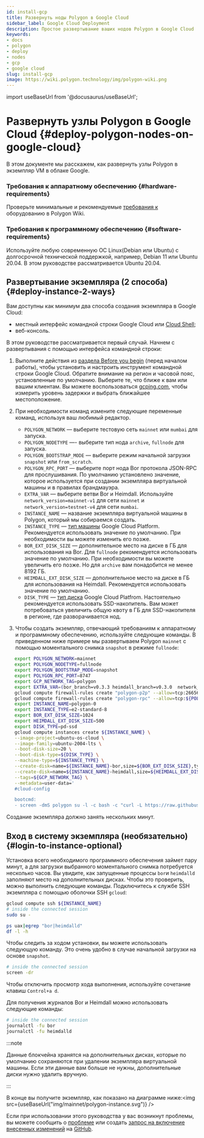 ```yaml
---
id: install-gcp
title: Развернуть ноды Polygon в Google Cloud
sidebar_label: Google Cloud Deployment
description: Простое развертывание ваших нодов Polygon в Google Cloud
keywords:
- docs
- polygon
- deploy
- nodes
- gcp
- google cloud
slug: install-gcp
image: https://wiki.polygon.technology/img/polygon-wiki.png
---
```

import useBaseUrl from '@docusaurus/useBaseUrl';

# Развернуть узлы Polygon в Google Cloud {#deploy-polygon-nodes-on-google-cloud}

В этом документе мы расскажем, как развернуть узлы Polygon в экземпляр VM в облаке Google.

### Требования к аппаратному обеспечению {#hardware-requirements}

Проверьте минимальные и рекомендуемые [требования к](/docs/maintain/validate/validator-node-system-requirements) оборудованию в Polygon Wiki.

### Требования к программному обеспечению {#software-requirements}

Используйте любую современную ОС Linux(Debian или Ubuntu) с долгосрочной технической поддержкой, например, Debian 11 или Ubuntu 20.04. В этом руководстве рассматривается Ubuntu 20.04.

## Развертывание экземпляра (2 способа) {#deploy-instance-2-ways}

Вам доступны как минимум два способа создания экземпляра в Google Cloud:

* местный интерфейс командной строки Google Cloud или [Cloud Shell](https://cloud.google.com/shell);
* веб-консоль.

В этом руководстве рассматривается первый случай. Начнем с развертывания с помощью интерфейса командной строки:
1. Выполните действия из [раздела Before you begin](https://cloud.google.com/compute/docs/instances/create-start-instance#before-you-begin) (перед началом работы), чтобы установить и настроить инструмент командной строки Google Cloud.
Обратите внимание на регион и часовой пояс, установленные по умолчанию. Выберите те, что ближе к вам или вашим клиентам. Вы можете воспользоваться [gcping.com](https://gcping.com), чтобы измерить уровень задержки и выбрать ближайшее местоположение.
2. При необходимости команд измените следующие переменные команд, используя ваш любимый редактор.
   * `POLYGON_NETWORK` — выберите тестовую сеть `mainnet` или `mumbai` для запуска.
   * `POLYGON_NODETYPE` —- выберите тип нода `archive`, `fullnode` для запуска.
   * `POLYGON_BOOTSTRAP_MODE` — выберите режим начальной загрузки `snapshot` или `from_scratch`.
   * `POLYGON_RPC_PORT` — выберите порт нода Bor протокола JSON-RPC для прослушивания. По умолчанию установлено значение, которое используется при создании экземпляра виртуальной машины и в правилах брандмауэра.
   * `EXTRA_VAR` — выберите ветви Bor и Heimdall. Используйте `network_version=mainnet-v1` для сети `mainnet` и `network_version=testnet-v4` для сети `mumbai`.
   * `INSTANCE_NAME` — название экземпляра виртуальной машины в Polygon, который мы собираемся создать.
   * `INSTANCE_TYPE` — [тип машины](https://cloud.google.com/compute/docs/machine-types) Google Cloud Platform. Рекомендуется использовать значение по умолчанию. При необходимости вы можете изменить его позже.
   * `BOR_EXT_DISK_SIZE` — дополнительное место на диске в ГБ для использования на Bor. Для `fullnode` рекомендуется использовать значение по умолчанию. При необходимости вы можете увеличить его позже. Но для `archive` вам понадобится не менее 8192 ГБ.
   * `HEIMDALL_EXT_DISK_SIZE` — дополнительное место на диске в ГБ для использования на Heimdall. Рекомендуется использовать значение по умолчанию.
   * `DISK_TYPE` — [тип диска](https://cloud.google.com/compute/docs/disks#disk-types) Google Cloud Platfrom. Настоятельно рекомендуется использовать SSD-накопитель. Вам может потребоваться увеличить общую квоту в ГБ для SSD-накопителя в регионе, где разворачивается нод.

3. Чтобы создать экземпляр, отвечающий требованиям к аппаратному и программному обеспечению, используйте следующие команды. В приведенном ниже примере мы развертываем Polygon `mainnet` с помощью моментального снимка `snapshot` в режиме `fullnode`:
```bash
   export POLYGON_NETWORK=mainnet
   export POLYGON_NODETYPE=fullnode
   export POLYGON_BOOTSTRAP_MODE=snapshot
   export POLYGON_RPC_PORT=8747
   export GCP_NETWORK_TAG=polygon
   export EXTRA_VAR=(bor_branch=v0.3.3 heimdall_branch=v0.3.0  network_version=mainnet-v1 node_type=sentry/sentry heimdall_network=${POLYGON_NETWORK})
   gcloud compute firewall-rules create "polygon-p2p" --allow=tcp:26656,tcp:30303,udp:30303 --description="polygon p2p" --target-tags=${GCP_NETWORK_TAG}
   gcloud compute firewall-rules create "polygon-rpc" --allow=tcp:${POLYGON_RPC_PORT} --description="polygon rpc" --target-tags=${GCP_NETWORK_TAG}
   export INSTANCE_NAME=polygon-0
   export INSTANCE_TYPE=e2-standard-8
   export BOR_EXT_DISK_SIZE=1024
   export HEIMDALL_EXT_DISK_SIZE=500
   export DISK_TYPE=pd-ssd
   gcloud compute instances create ${INSTANCE_NAME} \
   --image-project=ubuntu-os-cloud \
   --image-family=ubuntu-2004-lts \
   --boot-disk-size=20 \
   --boot-disk-type=${DISK_TYPE} \
   --machine-type=${INSTANCE_TYPE} \
   --create-disk=name=${INSTANCE_NAME}-bor,size=${BOR_EXT_DISK_SIZE},type=${DISK_TYPE},auto-delete=no \
   --create-disk=name=${INSTANCE_NAME}-heimdall,size=${HEIMDALL_EXT_DISK_SIZE},type=${DISK_TYPE},auto-delete=no \
   --tags=${GCP_NETWORK_TAG} \
   --metadata=user-data='
   #cloud-config

   bootcmd:
   - screen -dmS polygon su -l -c bash -c "curl -L https://raw.githubusercontent.com/maticnetwork/node-ansible/master/install-gcp.sh | bash -s -- -n '${POLYGON_NETWORK}' -m '${POLYGON_NODETYPE}' -s '${POLYGON_BOOTSTRAP_MODE}' -p '${POLYGON_RPC_PORT}' -e \"'${EXTRA_VAR}'\"; bash"'
```
Создание экземпляра должно занять нескольких минут.

## Вход в систему экземпляра (необязательно) {#login-to-instance-optional}

Установка всего необходимого программного обеспечения займет пару минут, а для загрузки выбранного моментального снимка потребуется несколько часов.
Вы увидите, как запущенные процессы `bor`и `heimdalld` заполняют место на дополнительных дисках. Чтобы это проверить, можно выполнить следующие команды.
Подключитесь к службе SSH экземпляра с помощью оболочки SSH `gcloud`:
```bash
gcloud compute ssh ${INSTANCE_NAME}
# inside the connected session
sudo su -

ps uax|egrep "bor|heimdalld"
df -l -h
```
Чтобы следить за ходом установки, вы можете использовать следующую команду. Это очень удобно в случае начальной загрузки на основе `snapshot`.
```bash
# inside the connected session
screen -dr
```
Чтобы отключить просмотр хода выполнения, используйте сочетание клавиш `Control+a d`.

Для получения журналов Bor и Heimdall можно использовать следующие команды:
```bash
# inside the connected session
journalctl -fu bor
journalctl -fu heimdalld
```
:::note

Данные блокчейна хранятся на дополнительных дисках, которые по умолчанию сохраняются при удалении экземпляра виртуальной машины. Если эти данные вам больше не нужны, дополнительные диски нужно удалить вручную.

:::

В конце вы получите экземпляр, как показано на диаграмме ниже:<img src={useBaseUrl("img/mainnet/polygon-instance.svg")} />

Если при использовании этого руководства у вас возникнут проблемы, вы можете сообщить о [проблеме](https://github.com/maticnetwork/matic-docs/issues) или создать [запрос на включение внесенных изменений](https://github.com/maticnetwork/matic-docs/pulls) на [GitHub](https://github.com/maticnetwork/matic-docs).
